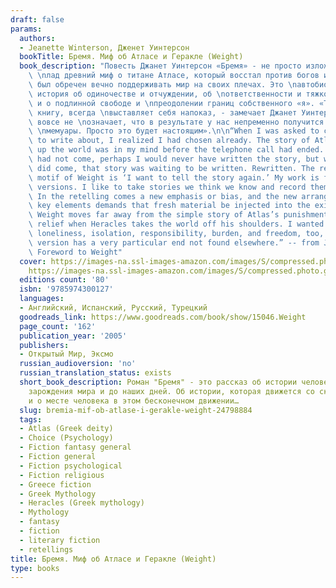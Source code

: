 ```yaml
---
draft: false
params:
  authors:
  - Jeanette Winterson, Дженет Уинтерсон
  bookTitle: Бремя. Миф об Атласе и Геракле (Weight)
  book_description: "Повесть Джанет Уинтерсон «Бремя» - не просто изложенный на современный\
    \ \nлад древний миф о титане Атласе, который восстал против богов и в \nнаказание\
    \ был обречен вечно поддерживать мир на своих плечах. Это \nавтобиографическая\
    \ история об одиночестве и отчуждении, об \nответственности и тяжком бремени &\
    \ и о подлинной свободе и \nпреодолении границ собственного «я». «Тот, кто пишет\
    \ книгу, всегда \nвыставляет себя напоказ, - замечает Джанет Уинтерсон. - Но это\
    \ вовсе не \nозначает, что в результате у нас непременно получится исповедь или\
    \ \nмемуары. Просто это будет настоящим».\n\n“When I was asked to choose a myth\
    \ to write about, I realized I had chosen already. The story of Atlas holding\
    \ up the world was in my mind before the telephone call had ended. If the call\
    \ had not come, perhaps I would never have written the story, but when the call\
    \ did come, that story was waiting to be written. Rewritten. The recurring language\
    \ motif of Weight is ‘I want to tell the story again.’ My work is full of cover\
    \ versions. I like to take stories we think we know and record them differently.\
    \ In the retelling comes a new emphasis or bias, and the new arrangement of the\
    \ key elements demands that fresh material be injected into the existing text.\
    \ Weight moves far away from the simple story of Atlas’s punishment and his temporary\
    \ relief when Heracles takes the world off his shoulders. I wanted to explore\
    \ loneliness, isolation, responsibility, burden, and freedom, too, because my\
    \ version has a very particular end not found elsewhere.” -- from Jeanette Winterson’s\
    \ Foreword to Weight"
  cover: https://images-na.ssl-images-amazon.com/images/S/compressed.photo.goodreads.com/books/1538032254i/42080336.jpg,
    https://images-na.ssl-images-amazon.com/images/S/compressed.photo.goodreads.com/books/1405975290i/15046.jpg
  editions count: '80'
  isbn: '9785974300127'
  languages:
  - Английский, Испанский, Русский, Турецкий
  goodreads_link: https://www.goodreads.com/book/show/15046.Weight
  page_count: '162'
  publication_year: '2005'
  publishers:
  - Открытый Мир, Эксмо
  russian_audioversion: 'no'
  russian_translation_status: exists
  short_book_description: Роман "Бремя" - это рассказ об истории человечества, с момента
    зарождения мира и до наших дней. Об истории, которая движется со скоростью света
    и о месте человека в этом бесконечном движении…
  slug: bremia-mif-ob-atlase-i-gerakle-weight-24798884
  tags:
  - Atlas (Greek deity)
  - Choice (Psychology)
  - Fiction fantasy general
  - Fiction general
  - Fiction psychological
  - Fiction religious
  - Greece fiction
  - Greek Mythology
  - Heracles (Greek mythology)
  - Mythology
  - fantasy
  - fiction
  - literary fiction
  - retellings
title: Бремя. Миф об Атласе и Геракле (Weight)
type: books
---
```

